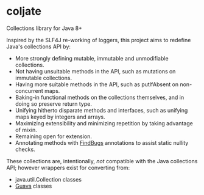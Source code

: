 coljate
=======

Collections library for Java 8+

Inspired by the SLF4J re-working of loggers, this project aims to redefine Java's collections API by:

  * More strongly defining mutable, immutable and unmodifiable collections.
  * Not having unsuitable methods in the API, such as mutations on immutable collections.
  * Having more suitable methods in the API, such as putIfAbsent on non-concurrent maps.
  * Baking-in functional methods on the collections themselves, and in doing so preserve return type.
  * Unifying hitherto disparate methods and interfaces, such as unifying maps keyed by integers and arrays.
  * Maximizing extensibility and minimizing repetition by taking advantage of mixin.
  * Remaining open for extension.
  * Annotating methods with [FindBugs](https://code.google.com/p/findbugs/) annotations to assist static nullity checks.

These collections are, intentionally, *not* compatible with the Java collections API; however wrappers exist for converting from:

  * java.util.Collection classes
  * [Guava](https://code.google.com/p/guava-libraries/) classes

